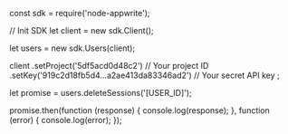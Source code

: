 const sdk = require('node-appwrite');

// Init SDK
let client = new sdk.Client();

let users = new sdk.Users(client);

client
    .setProject('5df5acd0d48c2') // Your project ID
    .setKey('919c2d18fb5d4...a2ae413da83346ad2') // Your secret API key
;

let promise = users.deleteSessions('[USER_ID]');

promise.then(function (response) {
    console.log(response);
}, function (error) {
    console.log(error);
});